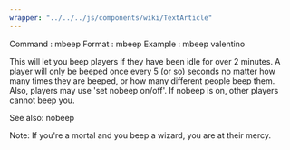 ```yaml
---
wrapper: "../../../js/components/wiki/TextArticle"
---
```

Command : mbeep
Format  : mbeep <player>
Example : mbeep valentino
 
   This will let you beep players if they have been idle for over 2 minutes.
A player will only be beeped once every 5 (or so) seconds no matter how many
times they are beeped, or how many different people beep them.  Also, players
may use 'set nobeep on/off'.  If nobeep is on, other players cannot beep you.

See also: nobeep

Note:  If you're a mortal and you beep a wizard, you are at their mercy.
